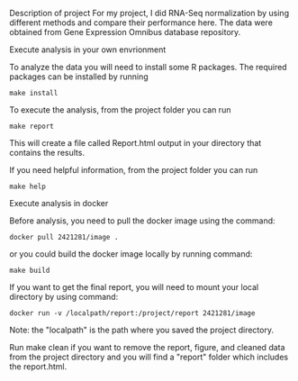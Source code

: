 Description of project
For my project, I did RNA-Seq normalization by using different methods and compare their performance here. The data were obtained from Gene Expression Omnibus database repository.

Execute analysis in your own envrionment

To analyze the data you will need to install some R packages. The required packages can be installed by running 
```
make install
```

To execute the analysis, from the project folder you can run 
```
make report
```
This will create a file called Report.html output in your directory that contains the results.

If you need helpful information, from the project folder you can run
```
make help
```
Execute analysis in docker 

Before analysis, you need to pull the docker image using the  command:
```
docker pull 2421281/image .
```
or you could build the docker image locally by running command:
```
make build
```
If you want to get the final report, you will need to mount your local directory by using  command:
```
docker run -v /localpath/report:/project/report 2421281/image
```
Note: the "localpath" is the path where you saved the project directory.

Run make clean if you want to remove the report, figure, and cleaned data from the project directory and you will find a "report" folder which includes the report.html. 

